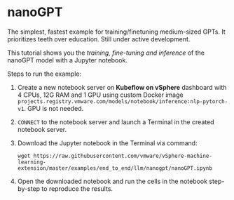# nanoGPT

The simplest, fastest example for training/finetuning medium-sized GPTs. It prioritizes teeth over education. Still under active development.

This tutorial shows you the *training, fine-tuning and inference* of the nanoGPT model with a Jupyter notebook.

Steps to run the example:

1. Create a new notebook server on **Kubeflow on vSphere** dashboard with 4 CPUs, 12G RAM and 1 GPU using custom Docker image `projects.registry.vmware.com/models/notebook/inference:nlp-pytorch-v1`. GPU is not needed. 

2. `CONNECT` to the notebook server and launch a Terminal in the created notebook server.

3. Download the Jupyter notebook in the Terminal via command: 

   ```shell
   wget https://raw.githubusercontent.com/vmware/vSphere-machine-learning-extension/master/examples/end_to_end/llm/nanogpt/nanoGPT.ipynb
   ```

4. Open the downloaded notebook and run the cells in the notebook step-by-step to reproduce the results.
